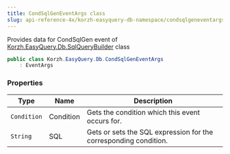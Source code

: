 ```yaml
---
title: CondSqlGenEventArgs class
slug: api-reference-4x/korzh-easyquery-db-namespace/condsqlgeneventargs-class
---
```


Provides data for CondSqlGen event of [Korzh.EasyQuery.Db.SqlQueryBuilder](//easyquery/docs/api-reference-4x/korzh-easyquery-db-namespace/sqlquerybuilder-class) class
```csharp
public class Korzh.EasyQuery.Db.CondSqlGenEventArgs
    : EventArgs

```

### Properties

| Type | Name | Description | 
| --- | --- | --- | 
| `Condition` | Condition | Gets the condition which this event occurs for. | 
| `String` | SQL | Gets or sets the SQL expression for the corresponding condition. |